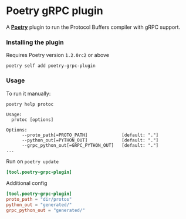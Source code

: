 # Poetry gRPC plugin

A [**Poetry**](https://python-poetry.org/) plugin to run the Protocol Buffers compiler with gRPC support.

### Installing the plugin

Requires Poetry version `1.2.0rc2` or above

```shell
poetry self add poetry-grpc-plugin
```

### Usage

To run it manually:

```console
poetry help protoc

Usage:
  protoc [options]

Options:
      --proto_path[=PROTO_PATH]             [default: "."]
      --python_out[=PYTHON_OUT]             [default: "."]
      --grpc_python_out[=GRPC_PYTHON_OUT]   [default: "."]
...
```

Run on `poetry update`

```toml
[tool.poetry-grpc-plugin]
```

Additional config

```toml
[tool.poetry-grpc-plugin]
proto_path = "dir/protos"
python_out = "generated/"
grpc_python_out = "generated/"
```
